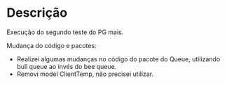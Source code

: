 # Descrição 

Execução do segundo teste do PG mais.


Mudança do código e pacotes:
* Realizei algumas mudanças no código do pacote do Queue, utilizando bull queue ao invés do bee queue.
* Removi model ClientTemp, não precisei utilizar.




